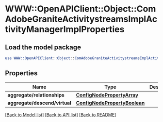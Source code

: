 # WWW::OpenAPIClient::Object::ComAdobeGraniteActivitystreamsImplActivityManagerImplProperties

## Load the model package
```perl
use WWW::OpenAPIClient::Object::ComAdobeGraniteActivitystreamsImplActivityManagerImplProperties;
```

## Properties
Name | Type | Description | Notes
------------ | ------------- | ------------- | -------------
**aggregate/relationships** | [**ConfigNodePropertyArray**](ConfigNodePropertyArray.md) |  | [optional] 
**aggregate/descend/virtual** | [**ConfigNodePropertyBoolean**](ConfigNodePropertyBoolean.md) |  | [optional] 

[[Back to Model list]](../README.md#documentation-for-models) [[Back to API list]](../README.md#documentation-for-api-endpoints) [[Back to README]](../README.md)


